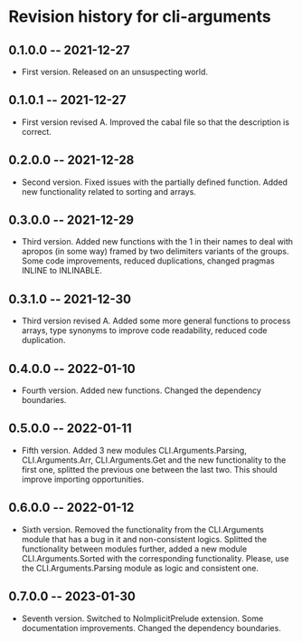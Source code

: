 # Revision history for cli-arguments

## 0.1.0.0 -- 2021-12-27

* First version. Released on an unsuspecting world.

## 0.1.0.1 -- 2021-12-27

* First version revised A. Improved the cabal file so that the description is correct.

## 0.2.0.0 -- 2021-12-28

* Second version. Fixed issues with the partially defined function. Added new
functionality related to sorting and arrays.

## 0.3.0.0 -- 2021-12-29

* Third version. Added new functions with the 1 in their names to deal with apropos (in some way) framed by two delimiters
variants of the groups. Some code improvements, reduced duplications, changed pragmas INLINE to INLINABLE.

## 0.3.1.0 -- 2021-12-30

* Third version revised A. Added some more general functions to process arrays,
type synonyms to improve code readability, reduced code duplication.

## 0.4.0.0 -- 2022-01-10

* Fourth version. Added new functions. Changed the dependency boundaries.

## 0.5.0.0 -- 2022-01-11

* Fifth version. Added 3 new modules CLI.Arguments.Parsing, CLI.Arguments.Arr, CLI.Arguments.Get and the new functionality to
the first one, splitted the previous one between the last two. This should improve importing opportunities.

## 0.6.0.0 -- 2022-01-12

* Sixth version. Removed the functionality from the CLI.Arguments module that 
has a bug in it and non-consistent logics. Splitted the functionality between 
modules further, added a new module CLI.Arguments.Sorted with the corresponding
functionality. Please, use the CLI.Arguments.Parsing module as logic and 
consistent one.

## 0.7.0.0 -- 2023-01-30

* Seventh version. Switched to NoImplicitPrelude extension. Some documentation improvements. Changed
the dependency boundaries.

